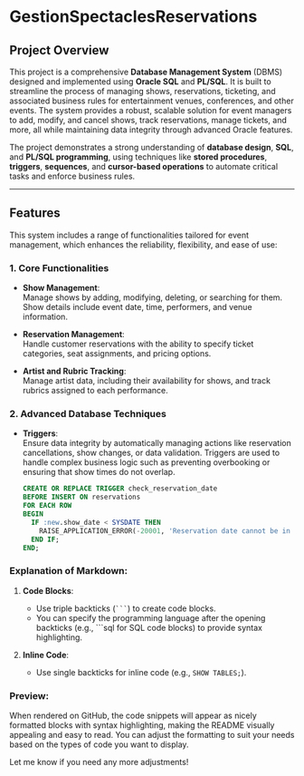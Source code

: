 # **GestionSpectaclesReservations**

## **Project Overview**  
This project is a comprehensive **Database Management System** (DBMS) designed and implemented using **Oracle SQL** and **PL/SQL**. It is built to streamline the process of managing shows, reservations, ticketing, and associated business rules for entertainment venues, conferences, and other events. The system provides a robust, scalable solution for event managers to add, modify, and cancel shows, track reservations, manage tickets, and more, all while maintaining data integrity through advanced Oracle features.

The project demonstrates a strong understanding of **database design**, **SQL**, and **PL/SQL programming**, using techniques like **stored procedures**, **triggers**, **sequences**, and **cursor-based operations** to automate critical tasks and enforce business rules.

---

## **Features**

This system includes a range of functionalities tailored for event management, which enhances the reliability, flexibility, and ease of use:

### **1. Core Functionalities**  
- **Show Management**:  
  Manage shows by adding, modifying, deleting, or searching for them. Show details include event date, time, performers, and venue information.
  
- **Reservation Management**:  
  Handle customer reservations with the ability to specify ticket categories, seat assignments, and pricing options.
  
- **Artist and Rubric Tracking**:  
  Manage artist data, including their availability for shows, and track rubrics assigned to each performance.

### **2. Advanced Database Techniques**  
- **Triggers**:  
  Ensure data integrity by automatically managing actions like reservation cancellations, show changes, or data validation. Triggers are used to handle complex business logic such as preventing overbooking or ensuring that show times do not overlap.
  
  ```sql
  CREATE OR REPLACE TRIGGER check_reservation_date
  BEFORE INSERT ON reservations
  FOR EACH ROW
  BEGIN
    IF :new.show_date < SYSDATE THEN
      RAISE_APPLICATION_ERROR(-20001, 'Reservation date cannot be in the past');
    END IF;
  END;

### **Explanation of Markdown**:
1. **Code Blocks**: 
   - Use triple backticks (```` ``` ````) to create code blocks.
   - You can specify the programming language after the opening backticks (e.g., ```sql for SQL code blocks) to provide syntax highlighting.
   
2. **Inline Code**:  
   - Use single backticks for inline code (e.g., `SHOW TABLES;`).

### **Preview**:
When rendered on GitHub, the code snippets will appear as nicely formatted blocks with syntax highlighting, making the README visually appealing and easy to read. You can adjust the formatting to suit your needs based on the types of code you want to display.

Let me know if you need any more adjustments!
